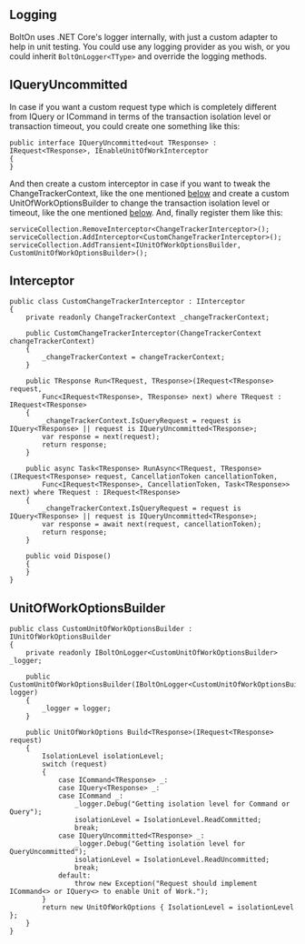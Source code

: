 Logging
-------
BoltOn uses .NET Core's logger internally, with just a custom adapter to help in unit testing. You could use any logging provider as you wish, or you could inherit `BoltOnLogger<TType>` and override the logging methods.

IQueryUncommitted
-----------------
In case if you want a custom request type which is completely different from IQuery or ICommand in terms of the transaction isolation level or transaction timeout, you could create one something like this:

    public interface IQueryUncommitted<out TResponse> : IRequest<TResponse>, IEnableUnitOfWorkInterceptor
    {
    }

And then create a custom interceptor in case if you want to tweak the ChangeTrackerContext, like the one mentioned [below](#interceptor) and create a custom UnitOfWorkOptionsBuilder to change the transaction isolation level or timeout, like the one mentioned [below](#unitofworkoptionsbuilder). And, finally register them like this:

    serviceCollection.RemoveInterceptor<ChangeTrackerInterceptor>();
    serviceCollection.AddInterceptor<CustomChangeTrackerInterceptor>();
    serviceCollection.AddTransient<IUnitOfWorkOptionsBuilder, CustomUnitOfWorkOptionsBuilder>();

Interceptor
-----------

    public class CustomChangeTrackerInterceptor : IInterceptor
	{
		private readonly ChangeTrackerContext _changeTrackerContext;

		public CustomChangeTrackerInterceptor(ChangeTrackerContext changeTrackerContext)
		{
			_changeTrackerContext = changeTrackerContext;
		}

		public TResponse Run<TRequest, TResponse>(IRequest<TResponse> request, 
			Func<IRequest<TResponse>, TResponse> next) where TRequest : IRequest<TResponse>
		{
			_changeTrackerContext.IsQueryRequest = request is IQuery<TResponse> || request is IQueryUncommitted<TResponse>;
			var response = next(request);
			return response;
		}

		public async Task<TResponse> RunAsync<TRequest, TResponse>(IRequest<TResponse> request, CancellationToken cancellationToken, 
			Func<IRequest<TResponse>, CancellationToken, Task<TResponse>> next) where TRequest : IRequest<TResponse>
		{
			_changeTrackerContext.IsQueryRequest = request is IQuery<TResponse> || request is IQueryUncommitted<TResponse>;
			var response = await next(request, cancellationToken);
			return response;
		}

		public void Dispose()
		{
		}
	}

UnitOfWorkOptionsBuilder
------------------------

    public class CustomUnitOfWorkOptionsBuilder : IUnitOfWorkOptionsBuilder
    {
        private readonly IBoltOnLogger<CustomUnitOfWorkOptionsBuilder> _logger;

        public CustomUnitOfWorkOptionsBuilder(IBoltOnLogger<CustomUnitOfWorkOptionsBuilder> logger)
        {
            _logger = logger;
        }

        public UnitOfWorkOptions Build<TResponse>(IRequest<TResponse> request)
        {
			IsolationLevel isolationLevel;
			switch (request)
            {
                case ICommand<TResponse> _:
                case IQuery<TResponse> _:
				case ICommand _:
					_logger.Debug("Getting isolation level for Command or Query");
                    isolationLevel = IsolationLevel.ReadCommitted;
                    break;
				case IQueryUncommitted<TResponse> _:
					_logger.Debug("Getting isolation level for QueryUncommitted");
					isolationLevel = IsolationLevel.ReadUncommitted;
					break;
				default:
                    throw new Exception("Request should implement ICommand<> or IQuery<> to enable Unit of Work.");
            }
            return new UnitOfWorkOptions { IsolationLevel = isolationLevel };
        }
    }

